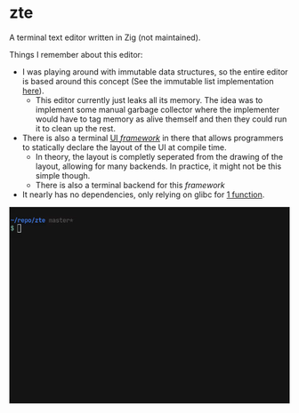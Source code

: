 # zte

A terminal text editor written in Zig (not maintained).

Things I remember about this editor:
* I was playing around with immutable data structures, so the entire editor
  is based around this concept (See the immutable list implementation
  [here](src/core/list.zig)).
  * This editor currently just leaks all its memory. The idea was to
    implement some manual garbage collector where the implementer would
    have to tag memory as alive themself and then they could run it
    to clean up the rest.
* There is also a terminal [UI *framework*](src/draw.zig)
  in there that allows programmers
  to statically declare the layout of the UI at compile time.
  * In theory, the layout is completly seperated from the drawing
    of the layout, allowing for many backends. In practice, it might
    not be this simple though.
  * There is also a terminal backend for this *framework*
* It nearly has no dependencies, only relying on glibc for
  [1 function](src/c.zig).

![demo](demo.gif)


